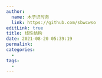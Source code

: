 ```yaml
---
author: 
  name: 木子识时务
  link: https://github.com/sbwcwso
editLink: true
title: 线性结构
date: 2021-08-20 05:39:19
permalink: 
categories: 
  - 
tags: 
  - 
---
```

